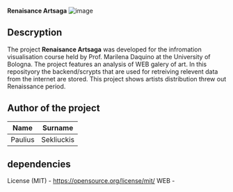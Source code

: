 **Renaisance Artsaga**
![image](https://cdn.britannica.com/41/3341-050-825E2B57/The-Creation-of-Adam-ceiling-fresco-Sistine.jpg)
## Descryption
The project **Renaisance Artsaga** was developed for the infromation visualisation course held by Prof. Marilena Daquino at the University of Bologna.
The project features an analysis of WEB galery of art. 
In this reposityory the backend/scrypts that are used for retreiving relevent data from the internet are stored.
This project shows artists distribution threw out Renaissance period.

## Author of the project
|     Name          |   Surname         |
|:-----------------:|:-----------------:|
|    Paulius        |   Sekliuckis      |
## dependencies

License (MIT) - https://opensource.org/license/mit/
WEB - 
